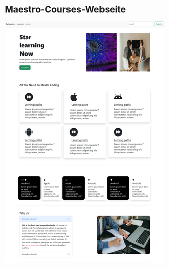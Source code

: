 # Maestro-Courses-Webseite

![](https://github.com/altair9595/Maestro-Courses-Webseite/blob/main/Screenshot.png)
